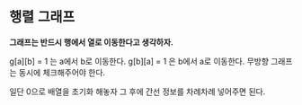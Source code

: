 # `행렬` `그래프`

**그래프는 반드시 행에서 열로 이동한다고 생각하자.**

g[a][b] = 1 는 a에서 b로 이동한다.
g[b][a] = 1 은 b에서 a로 이동한다.
무방향 그래프는 동시에 체크해주어야 한다.

일단 0으로 배열을 초기화 해놓자 그 후에 간선 정보를 차례차례 넣어주면 된다.
